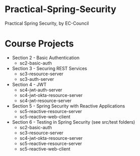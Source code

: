 # Practical-Spring-Security
Practical Spring Security, by EC-Council

# Course Projects
- Section 2 - Basic Authentication
    - sc2-basic-auth
- Section 3 - Securing REST Services
    - sc3-resource-server
    - sc3-auth-server
- Section 4 - JWT
    - sc4-jwt-auth-server
    - sc4-jwt-okta-resource-server
    - sc4-jwt-resource-server
- Section 5 - Spring Security with Reactive Applications
    - sc5-reactive-resource-server
    - sc5-reactive-web-client
- Section 6 - Testing in Spring Security (see src/test folders)
    - sc2-basic-auth
    - sc3-resource-server
    - sc4-jwt-okta-resource-server
    - sc5-reactive-resource-server
    - sc5-reactive-web-client

